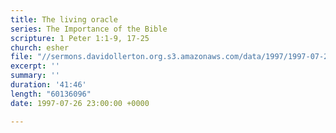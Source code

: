 ```yaml
---
title: The living oracle
series: The Importance of the Bible
scripture: 1 Peter 1:1-9, 17-25
church: esher
file: "//sermons.davidollerton.org.s3.amazonaws.com/data/1997/1997-07-27.mp3"
excerpt: ''
summary: ''
duration: '41:46'
length: "60136096"
date: 1997-07-26 23:00:00 +0000

---
```

